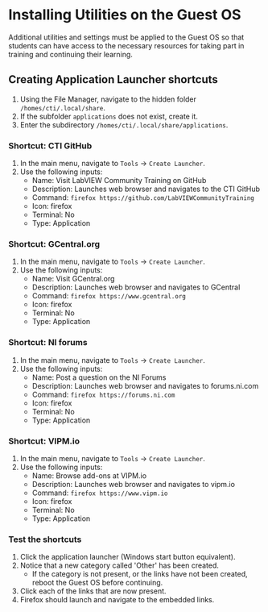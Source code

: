 # Installing Utilities on the Guest OS

Additional utilities and settings must be applied to the Guest OS so that students can have access to the necessary resources for taking part in training and continuing their learning.

## Creating Application Launcher shortcuts

1. Using the File Manager, navigate to the hidden folder ```/homes/cti/.local/share```.
2. If the subfolder ```applications``` does not exist, create it.
3. Enter the subdirectory ```/homes/cti/.local/share/applications```.

### Shortcut: CTI GitHub

1. In the main menu, navigate to ```Tools``` -> ```Create Launcher```.
2. Use the following inputs:
    - Name: Visit LabVIEW Community Training on GitHub
    - Description: Launches web browser and navigates to the CTI GitHub
    - Command: ```firefox https://github.com/LabVIEWCommunityTraining```
    - Icon: firefox
    - Terminal: No
    - Type: Application

### Shortcut: GCentral.org

1. In the main menu, navigate to ```Tools``` -> ```Create Launcher```.
2. Use the following inputs:
    - Name: Visit GCentral.org
    - Description: Launches web browser and navigates to GCentral
    - Command: ```firefox https://www.gcentral.org```
    - Icon: firefox
    - Terminal: No
    - Type: Application

### Shortcut: NI forums

1. In the main menu, navigate to ```Tools``` -> ```Create Launcher```.
2. Use the following inputs:
    - Name: Post a question on the NI Forums
    - Description: Launches web browser and navigates to forums.ni.com
    - Command: ```firefox https://forums.ni.com```
    - Icon: firefox
    - Terminal: No
    - Type: Application

### Shortcut: VIPM.io

1. In the main menu, navigate to ```Tools``` -> ```Create Launcher```.
2. Use the following inputs:
    - Name: Browse add-ons at VIPM.io
    - Description: Launches web browser and navigates to vipm.io
    - Command: ```firefox https://www.vipm.io```
    - Icon: firefox
    - Terminal: No
    - Type: Application

### Test the shortcuts

1. Click the application launcher (Windows start button equivalent).
2. Notice that a new category called 'Other' has been created.
    - If the category is not present, or the links have not been created, reboot the Guest OS before continuing.
3. Click each of the links that are now present.
4. Firefox should launch and navigate to the embedded links.
